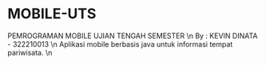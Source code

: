 # MOBILE-UTS
PEMROGRAMAN MOBILE UJIAN TENGAH SEMESTER \n
By : KEVIN DINATA - 322210013 \n
Aplikasi mobile berbasis java untuk informasi tempat pariwisata. \n
